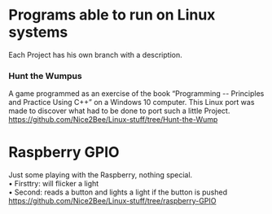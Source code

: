 # Programs able to run on Linux systems
Each Project has his own branch with a description. 
### Hunt the Wumpus
A game programmed as an exercise of the book “Programming -- Principles and Practice Using C++” on a Windows 10 computer. This Linux port was made to discover what had to be done to port such a little Project.<br>
https://github.com/Nice2Bee/Linux-stuff/tree/Hunt-the-Wump

# Raspberry GPIO
Just some playing with the Raspberry, nothing special.<br>
•	Firsttry: will flicker a light<br>
•	Second: reads a button and lights a light if the button is pushed<br>
https://github.com/Nice2Bee/Linux-stuff/tree/raspberry-GPIO
